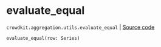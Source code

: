 # evaluate_equal
`crowdkit.aggregation.utils.evaluate_equal` | [Source code](https://github.com/Toloka/crowd-kit/blob/v1.0.0/crowdkit/aggregation/utils.py#L32)

```python
evaluate_equal(row: Series)
```

